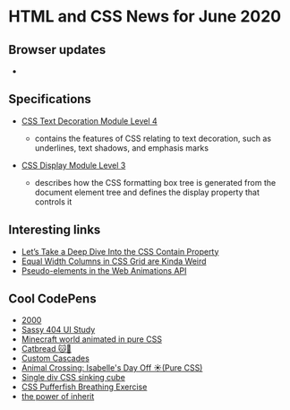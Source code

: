 # HTML and CSS News for June 2020

## Browser updates
 
- []()

## Specifications

- [CSS Text Decoration Module Level 4](https://www.w3.org/TR/css-text-decor-4/)
    + contains the features of CSS relating to text decoration, such as underlines, text shadows, and emphasis marks

- [CSS Display Module Level 3](https://www.w3.org/TR/css-display-3/)
    + describes how the CSS formatting box tree is generated from the document element tree and defines the display property that controls it

## Interesting links

- [Let’s Take a Deep Dive Into the CSS Contain Property ](https://css-tricks.com/lets-take-a-deep-dive-into-the-css-contain-property/)
- [Equal Width Columns in CSS Grid are Kinda Weird](https://css-tricks.com/equal-width-columns-in-css-grid-are-kinda-weird/)
- [Pseudo-elements in the Web Animations API](https://danielcwilson.com/blog/2020/05/pseudo-waapi/)

## Cool CodePens

- [2000](https://codepen.io/cobra_winfrey/pen/LYpeKrd)
- [Sassy 404 UI Study](https://codepen.io/justinjunodev/pen/WNQMyvX)
- [Minecraft world animated in pure CSS](https://codepen.io/hailedev/pen/OJyvvVQ)
- [Catbread 🐱🍞](https://codepen.io/jkantner/pen/vYNRdJL)
- [Custom Cascades](https://codepen.io/mirisuzanne/pen/vYNgodb)
- [Animal Crossing: Isabelle's Day Off ☀️(Pure CSS)](https://codepen.io/cybercountess/full/gOaoWmX)
- [Single div CSS sinking cube](https://codepen.io/lynnandtonic/pen/NWGLMMO)
- [CSS Pufferfish Breathing Exercise](https://codepen.io/wendko/pen/qBOMRVG)
- [the power of inherit](https://codepen.io/warkentien2/pen/jOERBGw)
